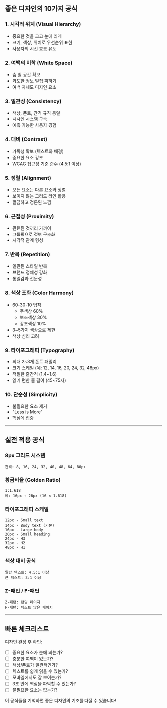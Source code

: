## 좋은 디자인의 10가지 공식

### 1. **시각적 위계 (Visual Hierarchy)**
- 중요한 것을 크고 눈에 띄게
- 크기, 색상, 위치로 우선순위 표현
- 사용자의 시선 흐름 유도

### 2. **여백의 미학 (White Space)**
- 숨 쉴 공간 확보
- 과도한 정보 밀집 피하기
- 여백 자체도 디자인 요소

### 3. **일관성 (Consistency)**
- 색상, 폰트, 간격 규칙 통일
- 디자인 시스템 구축
- 예측 가능한 사용자 경험

### 4. **대비 (Contrast)**
- 가독성 확보 (텍스트와 배경)
- 중요한 요소 강조
- WCAG 접근성 기준 준수 (4.5:1 이상)

### 5. **정렬 (Alignment)**
- 모든 요소는 다른 요소와 정렬
- 보이지 않는 그리드 라인 활용
- 깔끔하고 정돈된 느낌

### 6. **근접성 (Proximity)**
- 관련된 것끼리 가까이
- 그룹핑으로 정보 구조화
- 시각적 관계 형성

### 7. **반복 (Repetition)**
- 일관된 스타일 반복
- 브랜드 정체성 강화
- 통일감과 전문성

### 8. **색상 조화 (Color Harmony)**
- 60-30-10 법칙
  - 주색상 60%
  - 보조색상 30%
  - 강조색상 10%
- 3~5가지 색상으로 제한
- 색상 심리 고려

### 9. **타이포그래피 (Typography)**
- 최대 2~3개 폰트 패밀리
- 크기 스케일 (예: 12, 14, 16, 20, 24, 32, 48px)
- 적절한 줄간격 (1.4~1.6)
- 읽기 편한 줄 길이 (45~75자)

### 10. **단순성 (Simplicity)**
- 불필요한 요소 제거
- "Less is More"
- 핵심에 집중

---

## 실전 적용 공식

### 8px 그리드 시스템
```
간격: 8, 16, 24, 32, 40, 48, 64, 80px
```

### 황금비율 (Golden Ratio)
```
1:1.618
예: 16px → 26px (16 × 1.618)
```

### 타이포그래피 스케일
```
12px - Small text
14px - Body text (기본)
16px - Large body
20px - Small heading
24px - H3
32px - H2
48px - H1
```

### 색상 대비 공식
```
일반 텍스트: 4.5:1 이상
큰 텍스트: 3:1 이상
```

### Z-패턴 / F-패턴
```
Z-패턴: 랜딩 페이지
F-패턴: 텍스트 많은 페이지
```

---

## 빠른 체크리스트

디자인 완성 후 확인:
- [ ] 중요한 요소가 눈에 띄는가?
- [ ] 충분한 여백이 있는가?
- [ ] 색상/폰트가 일관적인가?
- [ ] 텍스트를 쉽게 읽을 수 있는가?
- [ ] 모바일에서도 잘 보이는가?
- [ ] 3초 안에 핵심을 파악할 수 있는가?
- [ ] 불필요한 요소는 없는가?

이 공식들을 기억하면 좋은 디자인의 기초를 다질 수 있습니다!